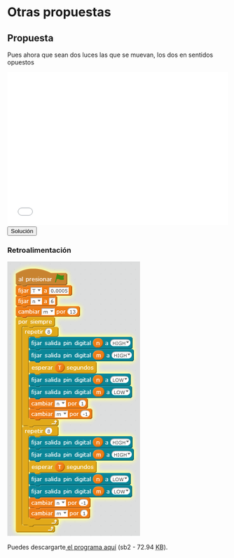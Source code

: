 
# Otras propuestas

## Propuesta

Pues ahora que sean dos luces las que se muevan, los dos en sentidos opuestos

<iframe width="100%" height="350" src="//www.youtube.com/embed/GOSBe0IfFQw" frameborder="0"></iframe>

<script type="text/javascript">var feedback45_93text = "Solución";</script><input type="button" name="toggle-feedback-45_93" value="Solución" class="feedbackbutton" onclick="$exe.toggleFeedback(this,false);return false" />

### Retroalimentación

<img src="img/cochefantastico2.png" height="627" />

Puedes descargarte[ el programa aquí](cochefantanstico2.sb2) (sb2 - 72.94 <abbr lang="en" title="KiloBytes">KB</abbr>).

